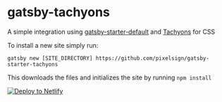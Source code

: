 # gatsby-tachyons

A simple integration using [gatsby-starter-default](https://github.com/gatsbyjs/gatsby-starter-default) and [Tachyons](https://github.com/tachyons-css/tachyons/) for CSS

To install a new site simply run:

`gatsby new [SITE_DIRECTORY] https://github.com/pixelsign/gatsby-starter-tachyons`

This downloads the files and initializes the site by running `npm install`



<!-- Markdown snippet -->
[![Deploy to Netlify](https://www.netlify.com/img/deploy/button.svg)](https://app.netlify.com/start/deploy?repository=https://github.com/pixelsign/gatsby-starter-tachyons)
